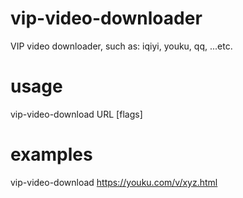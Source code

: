 # vip-video-downloader
VIP video downloader, such as: iqiyi, youku, qq, ...etc.

# usage
vip-video-download URL [flags]

# examples
vip-video-download https://youku.com/v/xyz.html
